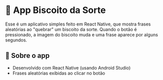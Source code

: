 # 🥠 App Biscoito da Sorte

Esse é um aplicativo simples feito em React Native, que mostra frases aleatórias ao "quebrar" um biscoito da sorte. Quando o botão é pressionado, a imagem do biscoito muda e uma frase aparece por alguns segundos.

## 📱 Sobre o app

- Desenvolvido com React Native (usando Android Studio)
- Frases aleatórias exibidas ao clicar no botão
